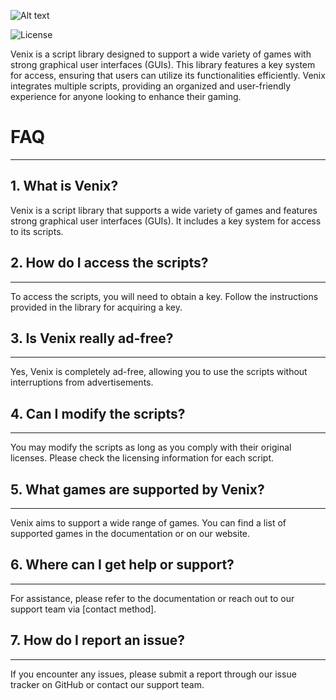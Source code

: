 ![Alt text](https://media.discordapp.net/attachments/1282308129161351191/1287299303064469564/Untitled.png?ex=66f10a66&is=66efb8e6&hm=13cbadfdf5ecf5229b30be12d9c3c5d2a6bcd0c161feb916716f0dc71c8e6661&=&format=webp&quality=lossless&width=741&height=417)

![License](https://img.shields.io/badge/license-MIT-blue)

Venix is a script library designed to support a wide variety of games with strong graphical user interfaces (GUIs). This library features a key system for access, ensuring that users can utilize its functionalities efficiently. Venix integrates multiple scripts, providing an organized and user-friendly experience for anyone looking to enhance their gaming.

# FAQ
---
## 1. What is Venix?
Venix is a script library that supports a wide variety of games and features strong graphical user interfaces (GUIs). It includes a key system for access to its scripts.

## 2. How do I access the scripts?
---
To access the scripts, you will need to obtain a key. Follow the instructions provided in the library for acquiring a key.

## 3. Is Venix really ad-free?
---
Yes, Venix is completely ad-free, allowing you to use the scripts without interruptions from advertisements.

## 4. Can I modify the scripts?
---
You may modify the scripts as long as you comply with their original licenses. Please check the licensing information for each script.

## 5. What games are supported by Venix?
---
Venix aims to support a wide range of games. You can find a list of supported games in the documentation or on our website.

## 6. Where can I get help or support?
---
For assistance, please refer to the documentation or reach out to our support team via [contact method].

## 7. How do I report an issue?
---
If you encounter any issues, please submit a report through our issue tracker on GitHub or contact our support team.
